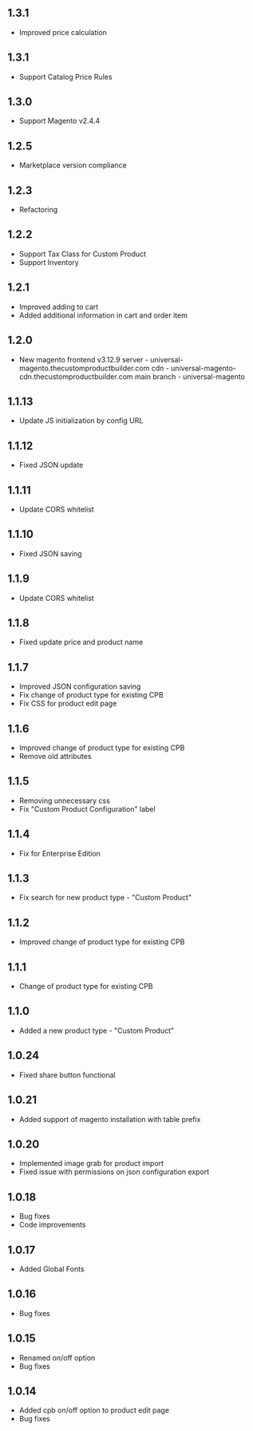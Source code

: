 ## 1.3.1
* Improved price calculation

## 1.3.1
* Support Catalog Price Rules

## 1.3.0
* Support Magento v2.4.4

## 1.2.5
* Marketplace version compliance

## 1.2.3
* Refactoring

## 1.2.2
* Support Tax Class for Custom Product
* Support Inventory

## 1.2.1
* Improved adding to cart
* Added additional information in cart and order item

## 1.2.0
* New magento frontend v3.12.9
  server - universal-magento.thecustomproductbuilder.com
  cdn - universal-magento-cdn.thecustomproductbuilder.com
  main branch - universal-magento

## 1.1.13
* Update JS initialization by config URL 

## 1.1.12
* Fixed JSON update

## 1.1.11
* Update CORS whitelist

## 1.1.10
* Fixed JSON saving

## 1.1.9
* Update CORS whitelist

## 1.1.8
* Fixed update price and product name

## 1.1.7
* Improved JSON configuration saving
* Fix change of product type for existing CPB
* Fix CSS for product edit page

## 1.1.6
* Improved change of product type for existing CPB
* Remove old attributes

## 1.1.5
* Removing unnecessary css 
* Fix "Custom Product Configuration" label

## 1.1.4
* Fix for Enterprise Edition

## 1.1.3
* Fix search for new product type - "Custom Product"

## 1.1.2
* Improved change of product type for existing CPB

## 1.1.1
* Change of product type for existing CPB

## 1.1.0
* Added a new product type - "Custom Product"

## 1.0.24
* Fixed share button functional

## 1.0.21
* Added support of magento installation with table prefix

## 1.0.20
* Implemented image grab for product import
* Fixed issue with permissions on json configuration export

## 1.0.18
* Bug fixes
* Code improvements

## 1.0.17
* Added Global Fonts

## 1.0.16
* Bug fixes

## 1.0.15
* Renamed on/off option
* Bug fixes

## 1.0.14
* Added cpb on/off option to product edit page
* Bug fixes
